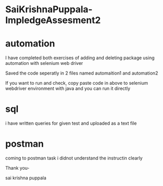 # SaiKrishnaPuppala-ImpledgeAssesment2

# automation

I have completed both exercises of adding and deleting package using automation with selenium web driver

Saved the code seperatly in 2 files named automaition1 and automation2

If you want to run and check, copy paste code in above to selenium webdriver environment with java and you can run it directly

# sql

i have written queries for given test and uploaded as a text file

# postman

coming to postman task i didnot understand the instructin clearly

Thank you-

sai krishna puppala


